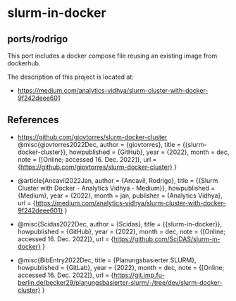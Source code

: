 # slurm-in-docker


## ports/rodrigo

This port includes a docker compose file reusing an existing image
from dockerhub.

The description of this project is located at:

* <https://medium.com/analytics-vidhya/slurm-cluster-with-docker-9f242deee601>


## References

* <https://github.com/giovtorres/slurm-docker-cluster>
  @misc{giovtorres2022Dec,
	author = {giovtorres},
	title = {{slurm-docker-cluster}},
	howpublished = {GitHub},
	year = {2022},
	month = dec,
	note = {[Online; accessed 16. Dec. 2022]},
	url = {https://github.com/giovtorres/slurm-docker-cluster}
}

* @article{Ancavil2022Jan,
	author = {Ancavil, Rodrigo},
	title = {{Slurm Cluster with Docker - Analytics Vidhya - Medium}},
	howpublished = {Medium},
	year = {2022},
	month = jan,
	publisher = {Analytics Vidhya},
	url = {https://medium.com/analytics-vidhya/slurm-cluster-with-docker-9f242deee601}
}
* @misc{Scidas2022Dec,
	author = {Scidas},
	title = {{slurm-in-docker}},
	howpublished = {GitHub},
	year = {2022},
	month = dec,
	note = {[Online; accessed 16. Dec. 2022]},
	url = {https://github.com/SciDAS/slurm-in-docker}
}
* @misc{BibEntry2022Dec,
	title = {Planungsbasierter SLURM},
	howpublished = {GitLab},
	year = {2022},
	month = dec,
	note = {[Online; accessed 16. Dec. 2022]},
	url = {https://git.imp.fu-berlin.de/becker29/planungsbasierter-slurm/-/tree/dev/slurm-docker-cluster}
}